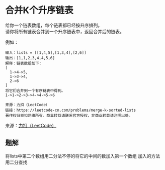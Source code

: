 # 合并K个升序链表

给你一个链表数组，每个链表都已经按升序排列。<br/>
请你将所有链表合并到一个升序链表中，返回合并后的链表。


例如：

```
输入：lists = [[1,4,5],[1,3,4],[2,6]]
输出：[1,1,2,3,4,4,5,6]
解释：链表数组如下：
[
  1->4->5,
  1->3->4,
  2->6
]
将它们合并到一个有序链表中得到。
1->1->2->3->4->4->5->6

来源：力扣（LeetCode）
链接：https://leetcode-cn.com/problems/merge-k-sorted-lists
著作权归领扣网络所有。商业转载请联系官方授权，非商业转载请注明出处。
```

来源：[力扣（LeetCode）](https://leetcode-cn.com/problems/merge-k-sorted-lists/)<br/>


## 题解
将lists中第二个数组用二分法不停的将它的中间的数加入第一个数组
加入的方法用二分查找

```

```
